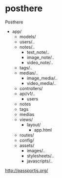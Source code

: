 # posthere
Posthere

- app/
  - models/
   - users/..
   - notes/..
     - text_note/..
     - image_note/..
     - video_note/..
   - tags/..
   - medias/..
     - image_media/..
     - video_media/..
  - controllers/
   - api/v1/..
     - users
    - notes
    - tags
    - medias
  - views/
     - layout/
       - app.html
  - routes/
  - config/
  - assets/
     - images/..
     - stylesheets/..
     - javascripts/..

http://passportjs.org/

